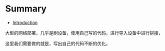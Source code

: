 # Summary

* [Introduction](README.md)





大型的网络部署，几乎是刷设备，使用自己写的代码，进行导入设备中进行拼接，

这里我们需要做的就是，写出自己的代码不断的优化。

